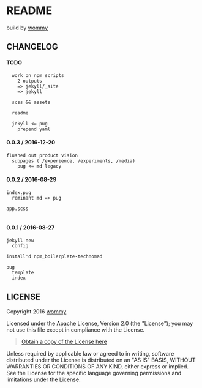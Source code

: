 # README

build by [wommy](//github.com/wommy)

## CHANGELOG

#### TODO

```
  work on npm scripts
    2 outputs
    => jekyll/_site
    => jekyll
  
  scss && assets
  
  readme
  
  jekyll <= pug
    prepend yaml 
```

#### 0.0.3 / 2016-12-20

```
flushed out product vision
  subpages ( /experience, /experiments, /media)
    pug <= md legacy

```

#### 0.0.2 / 2016-08-29

```
index.pug
  reminant md => pug
  
app.scss


```

#### 0.0.1 / 2016-08-27

```
jekyll new
  config

install'd npm_boilerplate-technomad

pug
  template
  index

```

## LICENSE

Copyright 2016 [wommy](//github.com/wommy)

Licensed under the Apache License, Version 2.0 (the "License");
you may not use this file except in compliance with the License.

> [Obtain a copy of the License here](http://www.apache.org/licenses/LICENSE-2.0)

Unless required by applicable law or agreed to in writing, software
distributed under the License is distributed on an "AS IS" BASIS,
WITHOUT WARRANTIES OR CONDITIONS OF ANY KIND, either express or implied.
See the License for the specific language governing permissions and
limitations under the License.